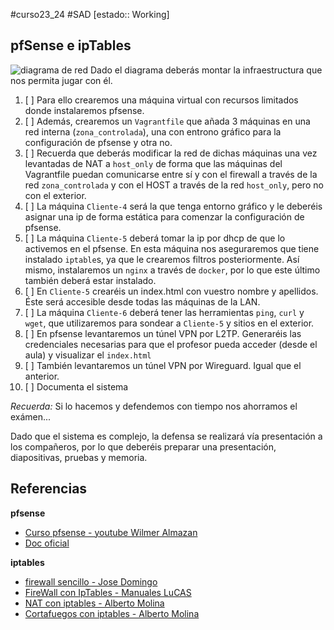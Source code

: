 #curso23_24 #SAD [estado:: Working] 


## pfSense e ipTables

![diagrama de red](https://luiscastelar.duckdns.org/2023/assets/SAD/UT3-pfsense-practica.png)
Dado el diagrama deberás montar la infraestructura que nos permita jugar con él.

1. [ ] Para ello crearemos una máquina virtual con recursos limitados donde instalaremos pfsense.
2. [ ] Además, crearemos un `Vagrantfile` que añada 3 máquinas en una red interna (`zona_controlada`), una con entrono gráfico para la configuración de pfsense y otra no.
3. [ ] Recuerda que deberás modificar la red de dichas máquinas una vez levantadas de NAT a `host_only` de forma que las máquinas del Vagrantfile puedan comunicarse entre sí y con el firewall a través de la red `zona_controlada` y con el HOST a través de la red `host_only`, pero no con el exterior.
4. [ ] La máquina `Cliente-4` será la que tenga entorno gráfico y le deberéis asignar una ip de forma estática para comenzar la configuración de pfsense.
5. [ ] La máquina `Cliente-5` deberá tomar la ip por dhcp de que lo activemos en el pfsense. En esta máquina nos aseguraremos que tiene instalado `iptable`s, ya que le crearemos filtros posteriormente. Así mismo, instalaremos un `nginx` a través de `docker`, por lo que este último también deberá estar instalado.
6. [ ] En `Cliente-5` crearéis un index.html con vuestro nombre y apellidos. Éste será accesible desde todas las máquinas de la LAN.
7. [ ] La máquina `Cliente-6` deberá tener las herramientas `ping`, `curl` y `wget`, que utilizaremos para sondear a `Cliente-5` y sitios en el exterior.
8. [ ] En pfsense levantaremos un túnel VPN por L2TP. Generaréis las credenciales necesarias para que el profesor pueda acceder (desde el aula) y visualizar el `index.html`
9. [ ] También levantaremos un túnel VPN por Wireguard. Igual que el anterior.
10. [ ] Documenta el sistema

*Recuerda:* Si lo hacemos y defendemos con tiempo nos ahorramos el exámen... 

Dado que el sistema es complejo, la defensa se realizará vía presentación a los compañeros, por lo que deberéis preparar una presentación, diapositivas, pruebas y memoria.


## Referencias
**pfsense**
+ [Curso pfsense - youtube Wilmer Almazan](https://www.youtube.com/playlist?list=PLuMd8fg3qBxflEQOl0N2QKlYaUgD26Jvs)
+ [Doc oficial](https://docs.netgate.com/pfsense/en/latest/nat/index.html)

**iptables**
+ [firewall sencillo - Jose Domingo](https://fp.josedomingo.org/seguridadgs/u03/iptables.html)
+ [FireWall con IpTables - Manuales LuCAS](http://es.tldp.org/Manuales-LuCAS/doc-iptables-firewall/doc-iptables-firewall.pdf)
+ [NAT con iptables - Alberto Molina](https://albertomolina.wordpress.com/2009/01/09/nat-con-iptables/)
+ [Cortafuegos con iptables - Alberto Molina](https://albertomolina.wordpress.com/2011/12/08/cortafuegos-con-iptables/)
